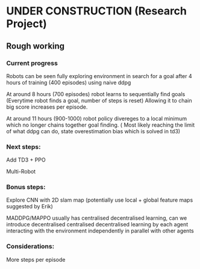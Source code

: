 # UNDER CONSTRUCTION (Research Project) 

## Rough working

### Current progress

Robots can be seen fully exploring environment in search for a goal after 4 hours of training (400 episodes) using naive ddpg

At around 8 hours (700 episodes) robot learns to sequentially find goals (Everytime robot finds a goal, number of steps is reset) Allowing it to chain big score increases per episode.

At around 11 hours (900-1000) robot policy divereges to a local minimum which no longer chains together goal finding. ( Most likely reaching the limit of what ddpg can do, state overestimation bias which is solved in td3)

### Next steps:

Add TD3 + PPO

Multi-Robot

### Bonus steps:

Explore CNN with 2D slam map (potentially use local + global feature maps suggested by Erik)

MADDPG/MAPPO usually has centralised decentralised learning, can we introduce decentralised centralised decentralised learning by each agent interacting with the environment independently in parallel with other agents

### Considerations:

More steps per episode
